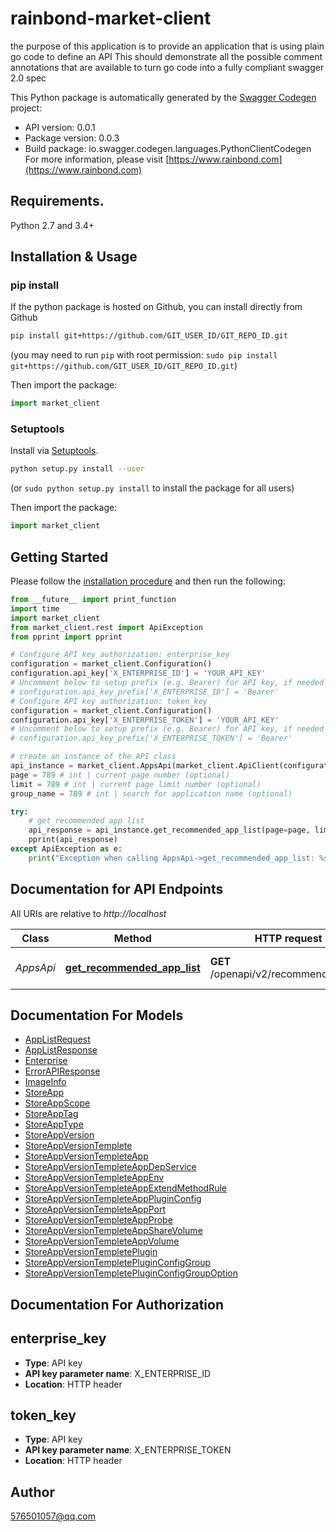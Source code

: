 # rainbond-market-client
the purpose of this application is to provide an application that is using plain go code to define an API  This should demonstrate all the possible comment annotations that are available to turn go code into a fully compliant swagger 2.0 spec

This Python package is automatically generated by the [Swagger Codegen](https://github.com/swagger-api/swagger-codegen) project:

- API version: 0.0.1
- Package version: 0.0.3
- Build package: io.swagger.codegen.languages.PythonClientCodegen
For more information, please visit [https://www.rainbond.com](https://www.rainbond.com)

## Requirements.

Python 2.7 and 3.4+

## Installation & Usage
### pip install

If the python package is hosted on Github, you can install directly from Github

```sh
pip install git+https://github.com/GIT_USER_ID/GIT_REPO_ID.git
```
(you may need to run `pip` with root permission: `sudo pip install git+https://github.com/GIT_USER_ID/GIT_REPO_ID.git`)

Then import the package:
```python
import market_client 
```

### Setuptools

Install via [Setuptools](http://pypi.python.org/pypi/setuptools).

```sh
python setup.py install --user
```
(or `sudo python setup.py install` to install the package for all users)

Then import the package:
```python
import market_client
```

## Getting Started

Please follow the [installation procedure](#installation--usage) and then run the following:

```python
from __future__ import print_function
import time
import market_client
from market_client.rest import ApiException
from pprint import pprint

# Configure API key authorization: enterprise_key
configuration = market_client.Configuration()
configuration.api_key['X_ENTERPRISE_ID'] = 'YOUR_API_KEY'
# Uncomment below to setup prefix (e.g. Bearer) for API key, if needed
# configuration.api_key_prefix['X_ENTERPRISE_ID'] = 'Bearer'
# Configure API key authorization: token_key
configuration = market_client.Configuration()
configuration.api_key['X_ENTERPRISE_TOKEN'] = 'YOUR_API_KEY'
# Uncomment below to setup prefix (e.g. Bearer) for API key, if needed
# configuration.api_key_prefix['X_ENTERPRISE_TOKEN'] = 'Bearer'

# create an instance of the API class
api_instance = market_client.AppsApi(market_client.ApiClient(configuration))
page = 789 # int | current page number (optional)
limit = 789 # int | current page limit number (optional)
group_name = 789 # int | search for application name (optional)

try:
    # get recommended app list
    api_response = api_instance.get_recommended_app_list(page=page, limit=limit, group_name=group_name)
    pprint(api_response)
except ApiException as e:
    print("Exception when calling AppsApi->get_recommended_app_list: %s\n" % e)

```

## Documentation for API Endpoints

All URIs are relative to *http://localhost*

Class | Method | HTTP request | Description
------------ | ------------- | ------------- | -------------
*AppsApi* | [**get_recommended_app_list**](docs/AppsApi.md#get_recommended_app_list) | **GET** /openapi/v2/recommended/apps | get recommended app list


## Documentation For Models

 - [AppListRequest](docs/AppListRequest.md)
 - [AppListResponse](docs/AppListResponse.md)
 - [Enterprise](docs/Enterprise.md)
 - [ErrorAPIResponse](docs/ErrorAPIResponse.md)
 - [ImageInfo](docs/ImageInfo.md)
 - [StoreApp](docs/StoreApp.md)
 - [StoreAppScope](docs/StoreAppScope.md)
 - [StoreAppTag](docs/StoreAppTag.md)
 - [StoreAppType](docs/StoreAppType.md)
 - [StoreAppVersion](docs/StoreAppVersion.md)
 - [StoreAppVersionTemplete](docs/StoreAppVersionTemplete.md)
 - [StoreAppVersionTempleteApp](docs/StoreAppVersionTempleteApp.md)
 - [StoreAppVersionTempleteAppDepService](docs/StoreAppVersionTempleteAppDepService.md)
 - [StoreAppVersionTempleteAppEnv](docs/StoreAppVersionTempleteAppEnv.md)
 - [StoreAppVersionTempleteAppExtendMethodRule](docs/StoreAppVersionTempleteAppExtendMethodRule.md)
 - [StoreAppVersionTempleteAppPluginConfig](docs/StoreAppVersionTempleteAppPluginConfig.md)
 - [StoreAppVersionTempleteAppPort](docs/StoreAppVersionTempleteAppPort.md)
 - [StoreAppVersionTempleteAppProbe](docs/StoreAppVersionTempleteAppProbe.md)
 - [StoreAppVersionTempleteAppShareVolume](docs/StoreAppVersionTempleteAppShareVolume.md)
 - [StoreAppVersionTempleteAppVolume](docs/StoreAppVersionTempleteAppVolume.md)
 - [StoreAppVersionTempletePlugin](docs/StoreAppVersionTempletePlugin.md)
 - [StoreAppVersionTempletePluginConfigGroup](docs/StoreAppVersionTempletePluginConfigGroup.md)
 - [StoreAppVersionTempletePluginConfigGroupOption](docs/StoreAppVersionTempletePluginConfigGroupOption.md)


## Documentation For Authorization


## enterprise_key

- **Type**: API key
- **API key parameter name**: X_ENTERPRISE_ID
- **Location**: HTTP header

## token_key

- **Type**: API key
- **API key parameter name**: X_ENTERPRISE_TOKEN
- **Location**: HTTP header


## Author

576501057@qq.com

